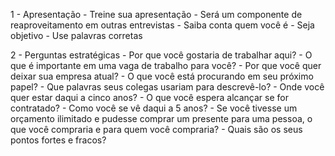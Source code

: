 1 - Apresentação
    - Treine sua apresentação
    - Será um componente de reaproveitamento em outras entrevistas
    - Saiba conta quem você é
    - Seja objetivo
    - Use palavras corretas

2 - Perguntas estratégicas
    - Por que você gostaria de trabalhar aqui?
    - O que é importante em uma vaga de trabalho para você?
    - Por que você quer deixar sua empresa atual?
    - O que você está procurando em seu próximo papel?
    - Que palavras seus colegas usariam para descrevê-lo?
    - Onde você quer estar daqui a cinco anos?
    - O que você espera alcançar se for contratado?
    - Como você se vê daqui a 5 anos?
    - Se você tivesse um orçamento ilimitado e pudesse comprar um presente para uma pessoa, o que você compraria e para quem você compraria?
    - Quais são os seus pontos fortes e fracos?